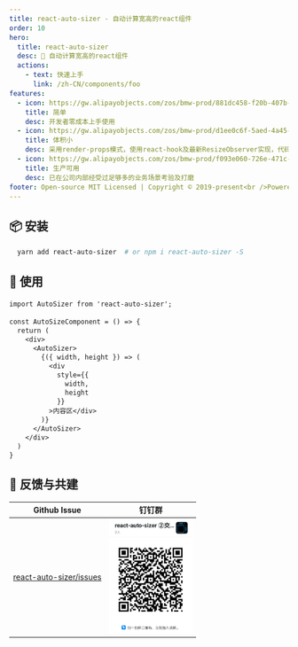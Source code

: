 ```yaml
---
title: react-auto-sizer - 自动计算宽高的react组件
order: 10
hero:
  title: react-auto-sizer
  desc: 📖 自动计算宽高的react组件
  actions:
    - text: 快速上手
      link: /zh-CN/components/foo
features:
  - icon: https://gw.alipayobjects.com/zos/bmw-prod/881dc458-f20b-407b-947a-95104b5ec82b/k79dm8ih_w144_h144.png
    title: 简单
    desc: 开发者零成本上手使用
  - icon: https://gw.alipayobjects.com/zos/bmw-prod/d1ee0c6f-5aed-4a45-a507-339a4bfe076c/k7bjsocq_w144_h144.png
    title: 体积小
    desc: 采用render-props模式，使用react-hook及最新ResizeObserver实现，代码最大化精简
  - icon: https://gw.alipayobjects.com/zos/bmw-prod/f093e060-726e-471c-a53e-e988ed3f560c/kj9t9sk7_w144_h144.png
    title: 生产可用
    desc: 已在公司内部经受过足够多的业务场景考验及打磨
footer: Open-source MIT Licensed | Copyright © 2019-present<br />Powered by react-auto-sizer
---
```


## 📦 安装

```bash
  yarn add react-auto-sizer  # or npm i react-auto-sizer -S
```


## 🔨 使用

```tsx | pure
import AutoSizer from 'react-auto-sizer';

const AutoSizeComponent = () => {
  return (
    <div>
      <AutoSizer>
        {({ width, height }) => (
          <div
            style={{
              width,
              height
            }}
          >内容区</div>
        )}
      </AutoSizer>
    </div>
  )
}
```

## 🔑 反馈与共建

| Github Issue | 钉钉群 |
| --- | --- |
| [react-auto-sizer/issues](https://github.com/niexq/react-auto-sizer/issues) | <img src="https://raw.githubusercontent.com/niexq/picbed/main/picgo/autosizerdingding.jpeg" width="150" /> |
